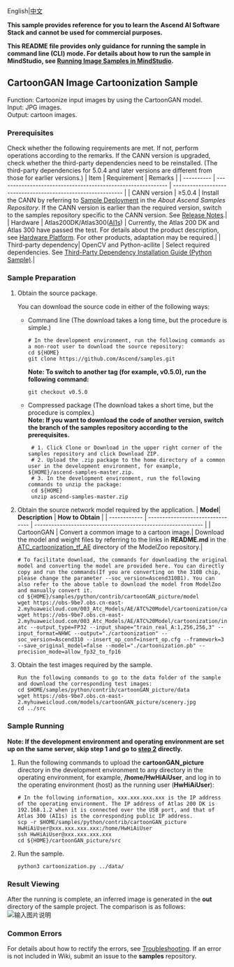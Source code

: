 English|[中文](README_CN.md)
 
**This sample provides reference for you to learn the Ascend AI Software Stack and cannot be used for commercial purposes.**

**This README file provides only guidance for running the sample in command line (CLI) mode. For details about how to run the sample in MindStudio, see [Running Image Samples in MindStudio](https://github.com/Ascend/samples/wikis/Mindstudio%E8%BF%90%E8%A1%8C%E5%9B%BE%E7%89%87%E6%A0%B7%E4%BE%8B?sort_id=3164874).**

## CartoonGAN Image Cartoonization Sample
Function: Cartoonize input images by using the CartoonGAN model.  
Input: JPG images.   
Output: cartoon images.

### Prerequisites
Check whether the following requirements are met. If not, perform operations according to the remarks. If the CANN version is upgraded, check whether the third-party dependencies need to be reinstalled. (The third-party dependencies for 5.0.4 and later versions are different from those for earlier versions.)
| Item      | Requirement                                                        | Remarks                                                        |
| ---------- | ------------------------------------------------------------ | ------------------------------------------------------------ |
| CANN version  | ≥5.0.4                                                     | Install the CANN by referring to [Sample Deployment](https://github.com/Ascend/samples#%E5%AE%89%E8%A3%85) in the *About Ascend Samples Repository*. If the CANN version is earlier than the required version, switch to the samples repository specific to the CANN version. See [Release Notes](https://github.com/Ascend/samples/blob/master/README.md).|
| Hardware  | Atlas200DK/Atlas300([AI1s](https://support.huaweicloud.com/en-us/productdesc-ecs/ecs_01_0047.html#ecs_01_0047__section78423209366)) | Currently, the Atlas 200 DK and Atlas 300 have passed the test. For details about the product description, see [Hardware Platform](https://ascend.huawei.com/en/#/hardware/product). For other products, adaptation may be required.|
| Third-party dependency| OpenCV and Python-acllite                                      | Select required dependencies. See [Third-Party Dependency Installation Guide (Python Sample)](https://github.com/Ascend/samples/tree/master/python/environment).|

### Sample Preparation

1. Obtain the source package.

   You can download the source code in either of the following ways:  
    - Command line (The download takes a long time, but the procedure is simple.)
       ```    
       # In the development environment, run the following commands as a non-root user to download the source repository:   
       cd ${HOME}     
       git clone https://github.com/Ascend/samples.git
       ```
       **Note: To switch to another tag (for example, v0.5.0), run the following command:**
       ```
       git checkout v0.5.0
       ```
    - Compressed package (The download takes a short time, but the procedure is complex.)  
       **Note: If you want to download the code of another version, switch the branch of the samples repository according to the prerequisites.**  
       ``` 
        # 1. Click Clone or Download in the upper right corner of the samples repository and click Download ZIP.   
        # 2. Upload the .zip package to the home directory of a common user in the development environment, for example, ${HOME}/ascend-samples-master.zip.    
        # 3. In the development environment, run the following commands to unzip the package:    
        cd ${HOME}    
        unzip ascend-samples-master.zip
       ```

2. Obtain the source network model required by the application.
    | **Model**| **Description**                    | **How to Obtain**                                            |
    | ------------ | -------------------------------- | ------------------------------------------------------------ |
    | CartoonGAN   | Convert a common image to a cartoon image.| Download the model and weight files by referring to the links in **README.md** in the [ATC_cartoonization_tf_AE](https://github.com/Ascend/ModelZoo-TensorFlow/tree/master/TensorFlow/contrib/cv/cartoonization/ATC_cartoonization_tf_AE) directory of the ModelZoo repository.|
    ```
    # To facilitate download, the commands for downloading the original model and converting the model are provided here. You can directly copy and run the commands(If you are converting on the 310B chip, please change the parameter --soc_version=Ascend310B1). You can also refer to the above table to download the model from ModelZoo and manually convert it.    
    cd ${HOME}/samples/python/contrib/cartoonGAN_picture/model    
    wget https://obs-9be7.obs.cn-east-2.myhuaweicloud.com/003_Atc_Models/AE/ATC%20Model/cartoonization/cartoonization.pb    
    wget https://obs-9be7.obs.cn-east-2.myhuaweicloud.com/003_Atc_Models/AE/ATC%20Model/cartoonization/insert_op.cfg
    atc --output_type=FP32 --input_shape="train_real_A:1,256,256,3" --input_format=NHWC --output="./cartoonization" --soc_version=Ascend310 --insert_op_conf=insert_op.cfg --framework=3 --save_original_model=false --model="./cartoonization.pb" --precision_mode=allow_fp32_to_fp16
    ```

3. Obtain the test images required by the sample.
    ```
    Run the following commands to go to the data folder of the sample and download the corresponding test images:
    cd $HOME/samples/python/contrib/cartoonGAN_picture/data
    wget https://obs-9be7.obs.cn-east-2.myhuaweicloud.com/models/cartoonGAN_picture/scenery.jpg
    cd ../src
    ```

### Sample Running

**Note: If the development environment and operating environment are set up on the same server, skip step 1 and go to [step 2](#step_2) directly.**  

1. Run the following commands to upload the **cartoonGAN_picture** directory in the development environment to any directory in the operating environment, for example, **/home/HwHiAiUser**, and log in to the operating environment (host) as the running user (**HwHiAiUser**):
    ```
    # In the following information, xxx.xxx.xxx.xxx is the IP address of the operating environment. The IP address of Atlas 200 DK is 192.168.1.2 when it is connected over the USB port, and that of Atlas 300 (AI1s) is the corresponding public IP address.
    scp -r $HOME/samples/python/contrib/cartoonGAN_picture HwHiAiUser@xxx.xxx.xxx.xxx:/home/HwHiAiUser
    ssh HwHiAiUser@xxx.xxx.xxx.xxx
    cd ${HOME}/cartoonGAN_picture/src    
    ```

2. <a name="step_2"></a>Run the sample.
   ```
   python3 cartoonization.py ../data/
   ```

### Result Viewing

After the running is complete, an inferred image is generated in the **out** directory of the sample project. The comparison is as follows:
![输入图片说明](https://images.gitee.com/uploads/images/2021/1110/115826_93f50cae_7401379.png "屏幕截图.png")

### Common Errors
For details about how to rectify the errors, see [Troubleshooting](https://github.com/Ascend/samples/wikis/%E5%B8%B8%E8%A7%81%E9%97%AE%E9%A2%98%E5%AE%9A%E4%BD%8D/%E4%BB%8B%E7%BB%8D). If an error is not included in Wiki, submit an issue to the **samples** repository.
